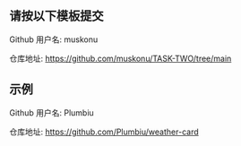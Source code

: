 ## 请按以下模板提交

Github 用户名: muskonu

仓库地址: https://github.com/muskonu/TASK-TWO/tree/main

## 示例

Github 用户名: Plumbiu

仓库地址: https://github.com/Plumbiu/weather-card

